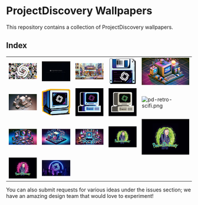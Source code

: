 # ProjectDiscovery Wallpapers

This repository contains a collection of ProjectDiscovery wallpapers.

## Index

|  |  |  |  |  |
|-|-|-|-|-|
| ![contributors-pixel](contributors-pixel.jpg) | ![gradient-matrix](gradient-matrix.jpg) | ![pd-80s-store.png](pd-80s-store.png) | ![pd-floppy.jpg](pd-floppy.jpg) | ![pd-retro-devices-synth.png](pd-retro-devices-synth.png) |
| ![pd-retro-devices.png](pd-retro-devices.png) | ![pd-retro-monitor.jpg](pd-retro-monitor.jpg) | ![pd-retro-pixel-color.jpg](pd-retro-pixel-color.jpg) | ![pd-retro-pixel-dark.jpg](pd-retro-pixel-dark.jpg) | ![pd-retro-scifi.png](pd-retro-scifi.png) |
| ![pd-scifi-synth.png](pd-scifi-synth.png) | ![pd-synth-dreams.png](pd-synth-dreams.png) | ![pd-synth-gaming.png](pd-synth-gaming.png) | ![rick-morty-hackerman-happier.jpg](rick-morty-hackerman-happier.jpg) | ![rick-morty-hackerman-happy.jpg](rick-morty-hackerman-happy.jpg) |
| ![rick-morty-hackerman-synthwave.jpg](rick-morty-hackerman-synthwave.jpg) | ![synthwave-city.jpg](synthwave-city.jpg) |  |  |  |


You can also submit requests for various ideas under the issues section; we have an amazing design team that would love to experiment!

